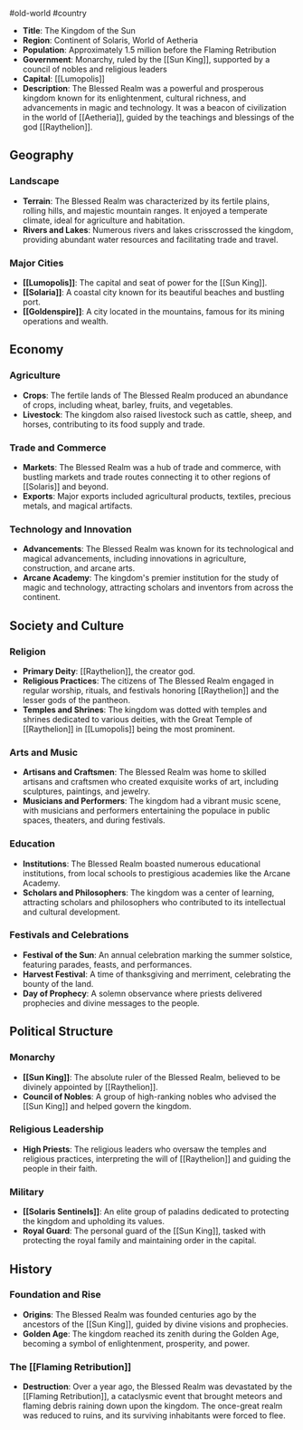 #old-world #country
- **Title**: The Kingdom of the Sun
- **Region**: Continent of Solaris, World of Aetheria
- **Population**: Approximately 1.5 million before the Flaming Retribution
- **Government**: Monarchy, ruled by the [[Sun King]], supported by a council of nobles and religious leaders
- **Capital**: [[Lumopolis]]
- **Description**: The Blessed Realm was a powerful and prosperous kingdom known for its enlightenment, cultural richness, and advancements in magic and technology. It was a beacon of civilization in the world of [[Aetheria]], guided by the teachings and blessings of the god [[Raythelion]].

## **Geography**

### **Landscape**
- **Terrain**: The Blessed Realm was characterized by its fertile plains, rolling hills, and majestic mountain ranges. It enjoyed a temperate climate, ideal for agriculture and habitation.
- **Rivers and Lakes**: Numerous rivers and lakes crisscrossed the kingdom, providing abundant water resources and facilitating trade and travel.

### **Major Cities**
- **[[Lumopolis]]**: The capital and seat of power for the [[Sun King]].
- **[[Solaria]]**: A coastal city known for its beautiful beaches and bustling port.
- **[[Goldenspire]]**: A city located in the mountains, famous for its mining operations and wealth.

## **Economy**

### **Agriculture**
- **Crops**: The fertile lands of The Blessed Realm produced an abundance of crops, including wheat, barley, fruits, and vegetables.
- **Livestock**: The kingdom also raised livestock such as cattle, sheep, and horses, contributing to its food supply and trade.

### **Trade and Commerce**
- **Markets**: The Blessed Realm was a hub of trade and commerce, with bustling markets and trade routes connecting it to other regions of [[Solaris]] and beyond.
- **Exports**: Major exports included agricultural products, textiles, precious metals, and magical artifacts.

### **Technology and Innovation**
- **Advancements**: The Blessed Realm was known for its technological and magical advancements, including innovations in agriculture, construction, and arcane arts.
- **Arcane Academy**: The kingdom's premier institution for the study of magic and technology, attracting scholars and inventors from across the continent.

## **Society and Culture**

### **Religion**
- **Primary Deity**: [[Raythelion]], the creator god.
- **Religious Practices**: The citizens of The Blessed Realm engaged in regular worship, rituals, and festivals honoring [[Raythelion]] and the lesser gods of the pantheon.
- **Temples and Shrines**: The kingdom was dotted with temples and shrines dedicated to various deities, with the Great Temple of [[Raythelion]] in [[Lumopolis]] being the most prominent.

### **Arts and Music**
- **Artisans and Craftsmen**: The Blessed Realm was home to skilled artisans and craftsmen who created exquisite works of art, including sculptures, paintings, and jewelry.
- **Musicians and Performers**: The kingdom had a vibrant music scene, with musicians and performers entertaining the populace in public spaces, theaters, and during festivals.

### **Education**
- **Institutions**: The Blessed Realm boasted numerous educational institutions, from local schools to prestigious academies like the Arcane Academy.
- **Scholars and Philosophers**: The kingdom was a center of learning, attracting scholars and philosophers who contributed to its intellectual and cultural development.

### **Festivals and Celebrations**
- **Festival of the Sun**: An annual celebration marking the summer solstice, featuring parades, feasts, and performances.
- **Harvest Festival**: A time of thanksgiving and merriment, celebrating the bounty of the land.
- **Day of Prophecy**: A solemn observance where priests delivered prophecies and divine messages to the people.

## **Political Structure**

### **Monarchy**
- **[[Sun King]]**: The absolute ruler of the Blessed Realm, believed to be divinely appointed by [[Raythelion]].
- **Council of Nobles**: A group of high-ranking nobles who advised the [[Sun King]] and helped govern the kingdom.

### **Religious Leadership**
- **High Priests**: The religious leaders who oversaw the temples and religious practices, interpreting the will of [[Raythelion]] and guiding the people in their faith.

### **Military**
- **[[Solaris Sentinels]]**: An elite group of paladins dedicated to protecting the kingdom and upholding its values.
- **Royal Guard**: The personal guard of the [[Sun King]], tasked with protecting the royal family and maintaining order in the capital.

## **History**

### **Foundation and Rise**
- **Origins**: The Blessed Realm was founded centuries ago by the ancestors of the [[Sun King]], guided by divine visions and prophecies.
- **Golden Age**: The kingdom reached its zenith during the Golden Age, becoming a symbol of enlightenment, prosperity, and power.

### **The [[Flaming Retribution]]**
- **Destruction**: Over a year ago, the Blessed Realm was devastated by the [[Flaming Retribution]], a cataclysmic event that brought meteors and flaming debris raining down upon the kingdom. The once-great realm was reduced to ruins, and its surviving inhabitants were forced to flee.
